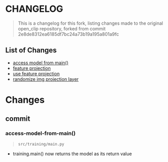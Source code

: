 # CHANGELOG
> This is a changelog for this fork, 
> listing changes made to the original open_clip repository, forked from commit 2e8de8312ea6185df7bc24a73b19a195a801a9fc

## List of Changes
- [access model from main()](access-model-from-main())
- [feature projection](feature-projection)
- [use feature projection](use-feature-projection)
- [randomize img projection layer](randomize-img-final)
# Changes

## commit 

### access-model-from-main()
> `src/training/main.py`
- training.main() now returns the model as its return value

